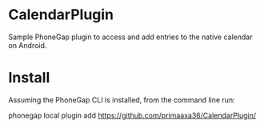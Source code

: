CalendarPlugin
==============

Sample PhoneGap plugin to access and add entries to the native calendar on Android.

Install
========
Assuming the PhoneGap CLI is installed, from the command line run:

phonegap local plugin add https://github.com/primaaxa36/CalendarPlugin/
